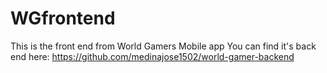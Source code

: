 # WGfrontend 
This is the front end from World Gamers Mobile app 
You can find it's back end here: https://github.com/medinajose1502/world-gamer-backend 
